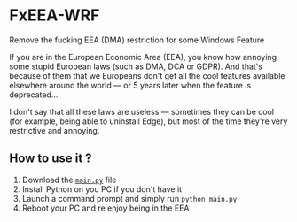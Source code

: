 # FxEEA-WRF
Remove the fucking EEA (DMA) restriction for some Windows Feature

If you are in the European Economic Area (EEA), you know how annoying some stupid European laws (such as DMA, DCA or GDPR). And that's because of them that we Europeans don't get all the cool features available elsewhere around the world — or 5 years later when the feature is deprecated...

I don't say that all these laws are useless — sometimes they can be cool (for example, being able to uninstall Edge), but most of the time they're very restrictive and annoying.


## How to use it ?
1. Download the [`main.py`](https://raw.githubusercontent.com/STY1001/FxEEA-WRF/refs/heads/main/main.py) file
2. Install Python on you PC if you don't have it
3. Launch a command prompt and simply run `python main.py`
4. Reboot your PC and re enjoy being in the EEA
